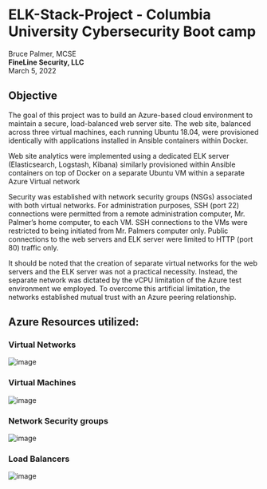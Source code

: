# ELK-Stack-Project - Columbia University Cybersecurity Boot camp
Bruce Palmer, MCSE  
**FineLine Security, LLC**  
March 5, 2022


## Objective
The goal of this project was to build an Azure-based cloud environment to maintain a secure, load-balanced web server site. The web site, balanced across three virtual machines, each running Ubuntu 18.04, were provisioned identically with applications installed in Ansible containers within Docker.

Web site analytics were implemented using a dedicated ELK server (Elasticsearch, Logstash, Kibana) similarly provisioned within Ansible containers on top of Docker on a separate Ubuntu VM within a separate Azure Virtual network 

Security was established with network security groups (NSGs) associated with both virtual networks.  For administration purposes, SSH (port 22) connections were permitted from a remote administration computer, Mr. Palmer’s home computer, to each VM.  SSH connections to the VMs were restricted to being initiated from Mr. Palmers computer only.  Public connections to the web servers and ELK server were limited to HTTP (port 80) traffic only.

It should be noted that the creation of separate virtual networks for the web servers and the ELK server was not a practical necessity.  Instead, the separate network was dictated by the vCPU limitation of the Azure test environment we employed.  To overcome this artificial limitation, the networks established mutual trust with an Azure peering relationship.  

## Azure Resources utilized:

### Virtual Networks
![image](https://user-images.githubusercontent.com/90714558/158080167-fbedd09b-7e5a-4e37-984a-b0a01729af03.png)


### Virtual Machines
  ![image](https://user-images.githubusercontent.com/90714558/158079764-faa4a7c4-b95c-4c1b-93f4-30f5a199a0e2.png)

### Network Security groups
![image](https://user-images.githubusercontent.com/90714558/158079992-762eaba5-4097-4c48-98d3-0ffa4c087a88.png)



### Load Balancers
![image](https://user-images.githubusercontent.com/90714558/158080105-493fce90-fa28-4aae-830d-340008539d67.png)

